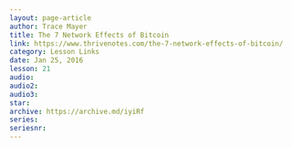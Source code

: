 ```yaml
---
layout: page-article
author: Trace Mayer
title: The 7 Network Effects of Bitcoin
link: https://www.thrivenotes.com/the-7-network-effects-of-bitcoin/
category: Lesson Links
date: Jan 25, 2016
lesson: 21
audio: 
audio2: 
audio3: 
star: 
archive: https://archive.md/iyiRf
series: 
seriesnr: 
---
```

